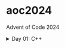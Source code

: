 # aoc2024
Advent of Code 2024

<details>
  <summary>Day 01: C++</summary>
  Solutions: <br/>
  Part 1: 1258579 <br/>
  Part 2: 23981443 <br/>
</details>
